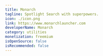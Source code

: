 ```yaml
---
title: Monarch
tagline: Spotlight Search with superpowers.
icon: ./icon.png
link: https://www.monarchlauncher.com
developerName: Monarch
category: utilities
monetization: freemium
isOpenSource: false
isRecommended: false
---
```

